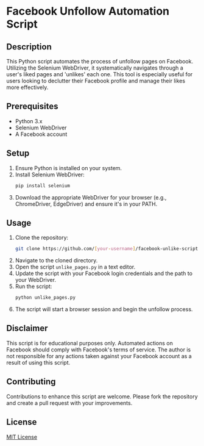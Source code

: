 # Facebook Unfollow Automation Script

## Description
This Python script automates the process of unfollow pages on Facebook. Utilizing the Selenium WebDriver, it systematically navigates through a user's liked pages and 'unlikes' each one. This tool is especially useful for users looking to declutter their Facebook profile and manage their likes more effectively.

## Prerequisites
- Python 3.x
- Selenium WebDriver
- A Facebook account

## Setup
1. Ensure Python is installed on your system.
2. Install Selenium WebDriver:
   ```bash
   pip install selenium
   ```
3. Download the appropriate WebDriver for your browser (e.g., ChromeDriver, EdgeDriver) and ensure it's in your PATH.

## Usage
1. Clone the repository:
   ```bash
   git clone https://github.com/[your-username]/facebook-unlike-script.git
   ```
2. Navigate to the cloned directory.
3. Open the script `unlike_pages.py` in a text editor.
4. Update the script with your Facebook login credentials and the path to your WebDriver.
5. Run the script:
   ```bash
   python unlike_pages.py
   ```
6. The script will start a browser session and begin the unfollow process.

## Disclaimer
This script is for educational purposes only. Automated actions on Facebook should comply with Facebook's terms of service. The author is not responsible for any actions taken against your Facebook account as a result of using this script.

## Contributing
Contributions to enhance this script are welcome. Please fork the repository and create a pull request with your improvements.

## License
[MIT License](LICENSE)
